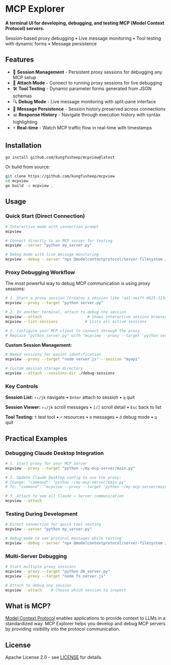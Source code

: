 # MCP Explorer

**A terminal UI for developing, debugging, and testing MCP (Model Context Protocol) servers.**

Session-based proxy debugging • Live message monitoring • Tool testing with dynamic forms • Message persistence

## Features

- 🔄 **Session Management** - Persistent proxy sessions for debugging any MCP setup
- 🔗 **Attach Mode** - Connect to running proxy sessions for live debugging
- 🛠️ **Tool Testing** - Dynamic parameter forms generated from JSON schemas  
- 🔍 **Debug Mode** - Live message monitoring with split-pane interface
- 💾 **Message Persistence** - Session history preserved across connections
- 📊 **Response History** - Navigate through execution history with syntax highlighting
- ⚡ **Real-time** - Watch MCP traffic flow in real-time with timestamps

## Installation

```bash
go install github.com/kungfusheep/mcpview@latest
```

Or build from source:
```bash
git clone https://github.com/kungfusheep/mcpview
cd mcpview
go build -o mcpview .
```

## Usage

### Quick Start (Direct Connection)
```bash
# Interactive mode with connection prompt
mcpview

# Connect directly to an MCP server for testing
mcpview --server "python my_server.py"

# Debug mode with live message monitoring
mcpview --debug --server "npx @modelcontextprotocol/server-filesystem /"
```

### Proxy Debugging Workflow

The most powerful way to debug MCP communication is using proxy sessions:

```bash
# 1. Start a proxy session (creates a session like "aal-swift-0625-1234")
mcpview --proxy --target "python server.py"

# 2. In another terminal, attach to debug the session
mcpview --attach                    # Shows interactive session browser
mcpview --list-sessions            # Lists all active sessions

# 3. Configure your MCP client to connect through the proxy
# Replace "python server.py" with "mcpview --proxy --target 'python server.py'"
```

**Custom Session Management:**
```bash
# Named sessions for easier identification
mcpview --proxy --target "node server.js" --session "myapi"

# Custom session storage directory
mcpview --attach --sessions-dir ./debug-sessions
```

### Key Controls

**Session List:** `↑↓/jk` navigate • `Enter` attach to session • `q` quit

**Session Viewer:** `↑↓/jk` scroll messages • `[/]` scroll detail • `Esc` back to list

**Tool Testing:** `t` test tool • `r` resources • `m` messages • `d` debug mode • `q` quit

## Practical Examples

### Debugging Claude Desktop Integration
```bash
# 1. Start proxy for your MCP server
mcpview --proxy --target "python ~/my-mcp-server/main.py"

# 2. Update Claude Desktop config to use the proxy:
# Change: "command": "python ~/my-mcp-server/main.py"
# To: "command": "mcpview --proxy --target 'python ~/my-mcp-server/main.py'

# 3. Attach to see all Claude ↔ Server communication
mcpview --attach
```

### Testing During Development
```bash
# Direct connection for quick tool testing
mcpview --server "python my_server.py"

# Debug mode to see protocol messages while testing
mcpview --debug --server "npx @modelcontextprotocol/server-filesystem /Users/me/docs"
```

### Multi-Server Debugging
```bash
# Start multiple proxy sessions
mcpview --proxy --target "python db_server.py"
mcpview --proxy --target "node fs_server.js"

# Attach to debug any session
mcpview --attach    # Choose which session to inspect
```

## What is MCP?

[Model Context Protocol](https://modelcontextprotocol.io) enables applications to provide context to LLMs in a standardized way. MCP Explorer helps you develop and debug MCP servers by providing visibility into the protocol communication.

## License

Apache License 2.0 - see [LICENSE](LICENSE) for details.
